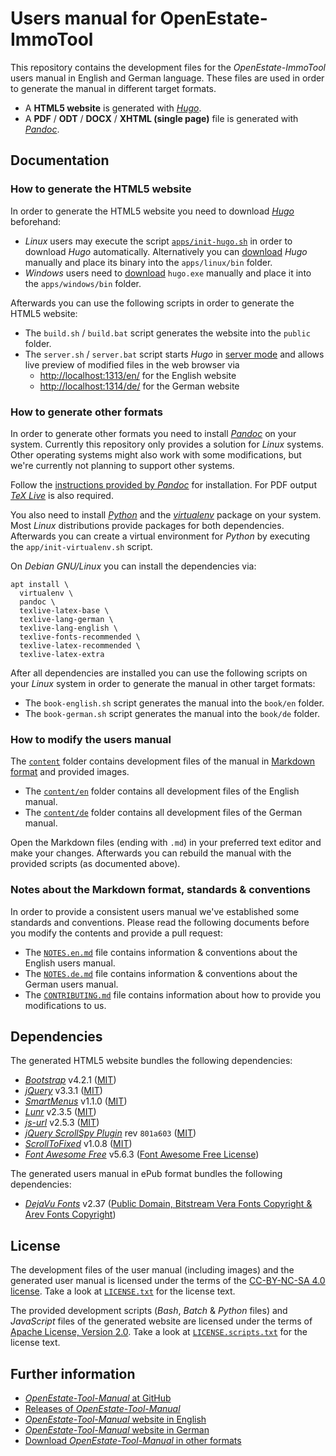Users manual for OpenEstate-ImmoTool
====================================

This repository contains the development files for the *OpenEstate-ImmoTool* users manual in English and German language. These files are used in order to generate the manual in different target formats.

-   A **HTML5 website** is generated with [*Hugo*](https://gohugo.io/).
-   A **PDF** / **ODT** / **DOCX** / **XHTML (single page)** file is generated with [*Pandoc*](https://pandoc.org/).


Documentation
-------------


### How to generate the HTML5 website

In order to generate the HTML5 website you need to download [*Hugo*](https://gohugo.io/) beforehand:

-   *Linux* users may execute the script [`apps/init-hugo.sh`](apps/init-hugo.sh) in order to download *Hugo* automatically. Alternatively you can [download](https://github.com/gohugoio/hugo/releases) *Hugo* manually and place its binary into the `apps/linux/bin` folder.
-   *Windows* users need to [download](https://github.com/gohugoio/hugo/releases) `hugo.exe` manually and place it into the `apps/windows/bin` folder.

Afterwards you can use the following scripts in order to generate the HTML5 website:

-   The `build.sh` / `build.bat` script generates the website into the `public` folder.
-   The `server.sh` / `server.bat` script starts *Hugo* in [server mode](https://gohugo.io/commands/hugo_server/) and allows live preview of modified files in the web browser via
    -   <http://localhost:1313/en/> for the English website
    -   <http://localhost:1314/de/> for the German website


### How to generate other formats

In order to generate other formats you need to install [*Pandoc*](https://pandoc.org/) on your system. Currently this repository only provides a solution for *Linux* systems. Other operating systems might also work with some modifications, but we're currently not planning to support other systems.

Follow the [instructions provided by *Pandoc*](https://pandoc.org/installing.html#linux) for installation. For PDF output [*TeX Live*](http://www.tug.org/texlive/) is also required.

You also need to install [*Python*](https://www.python.org/) and the [*virtualenv*](https://virtualenv.pypa.io/) package on your system. Most *Linux* distributions provide packages for both dependencies. Afterwards you can create a virtual environment for *Python* by executing the `app/init-virtualenv.sh` script.

On *Debian GNU/Linux* you can install the dependencies via:

```
apt install \
  virtualenv \
  pandoc \
  texlive-latex-base \
  texlive-lang-german \
  texlive-lang-english \
  texlive-fonts-recommended \
  texlive-latex-recommended \
  texlive-latex-extra
```

After all dependencies are installed you can use the following scripts on your *Linux* system in order to generate the manual in other target formats:

-   The `book-english.sh` script generates the manual into the `book/en` folder.
-   The `book-german.sh` script generates the manual into the `book/de` folder.


### How to modify the users manual

The [`content`](content) folder contains development files of the manual in [Markdown format](https://en.wikipedia.org/wiki/Markdown) and provided images.

-   The [`content/en`](content/en) folder contains all development files of the English manual.
-   The [`content/de`](content/de) folder contains all development files of the German manual. 

Open the Markdown files (ending with `.md`) in your preferred text editor and make your changes. Afterwards you can rebuild the manual with the provided scripts (as documented above).


### Notes about the Markdown format, standards & conventions

In order to provide a consistent users manual we've established some standards and conventions. Please read the following documents before you modify the contents and provide a pull request:

-   The [`NOTES.en.md`](NOTES.en.md) file contains information & conventions about the English users manual.
-   The [`NOTES.de.md`](NOTES.de.md) file contains information & conventions about the German users manual.
-   The [`CONTRIBUTING.md`](CONTRIBUTING.md) file contains information about how to provide you modifications to us.


Dependencies
------------

The generated HTML5 website bundles the following dependencies:

-   [*Bootstrap*](https://getbootstrap.com/) v4.2.1 ([MIT](https://github.com/twbs/bootstrap/blob/master/LICENSE))
-   [*jQuery*](https://jquery.com/) v3.3.1 ([MIT](https://jquery.org/license/))
-   [*SmartMenus*](https://www.smartmenus.org/) v1.1.0 ([MIT](https://github.com/vadikom/smartmenus/blob/master/LICENSE-MIT))
-   [*Lunr*](https://lunrjs.com/) v2.3.5 ([MIT](https://github.com/olivernn/lunr.js/blob/master/LICENSE))
-   [*js-url*](https://github.com/websanova/js-url) v2.5.3 ([MIT](https://github.com/websanova/js-url/blob/master/README.md#license))
-   [*jQuery ScrollSpy Plugin*](https://github.com/softwarespot/jquery-scrollspy) rev `801a603` ([MIT](https://github.com/softwarespot/jquery-scrollspy#jquery-scrollspy))
-   [*ScrollToFixed*](http://bigspotteddog.github.io/ScrollToFixed/) v1.0.8 ([MIT](https://github.com/bigspotteddog/ScrollToFixed/blob/master/license.txt))
-   [*Font Awesome Free*](https://fontawesome.com/) v5.6.3 ([Font Awesome Free License](https://github.com/FortAwesome/Font-Awesome/blob/master/LICENSE.txt))

The generated users manual in ePub format bundles the following dependencies:

-   [*DejaVu Fonts*](https://dejavu-fonts.github.io/) v2.37 ([Public Domain, Bitstream Vera Fonts Copyright & Arev Fonts Copyright](https://dejavu-fonts.github.io/License.html))


License
-------

The development files of the user manual (including images) and the generated user manual is licensed under the terms of the [CC-BY-NC-SA 4.0 license](https://creativecommons.org/licenses/by-nc-sa/4.0/deed). Take a look at [`LICENSE.txt`](LICENSE.txt) for the license text.

The provided development scripts (*Bash*, *Batch* & *Python* files) and *JavaScript* files of the generated website are licensed under the terms of [Apache License, Version 2.0](https://www.apache.org/licenses/LICENSE-2.0.html). Take a look at [`LICENSE.scripts.txt`](LICENSE.scripts.txt) for the license text.


Further information
-------------------

-   [*OpenEstate-Tool-Manual* at GitHub](https://github.com/OpenEstate/OpenEstate-Tool-Manual)
-   [Releases of *OpenEstate-Tool-Manual*](https://github.com/OpenEstate/OpenEstate-Tool-Manual/releases)
-   [*OpenEstate-Tool-Manual* website in English](https://manual.openestate.org/en/)
-   [*OpenEstate-Tool-Manual* website in German](https://manual.openestate.org/de/)
-   [Download *OpenEstate-Tool-Manual* in other formats](https://manual.openestate.org/download/)
